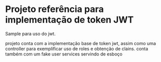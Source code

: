 # Projeto referência para implementação de token JWT

Sample para uso do jwt. 

projeto conta com a implementação base de token jwt, assim como uma controller para exemplificar uso de roles e obtenção de clains.  conta também com um fake user services servindo de esboço 
